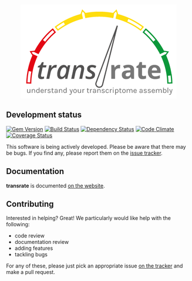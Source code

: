 <p align="center">
  <img alt="Transrate - understand your transcriptome assembly" src="https://github.com/Blahah/transrate/raw/master/docs/transrate_logo_full.png">
</p>

## Development status

[![Gem Version](https://badge.fury.io/rb/transrate.png)][gem]
[![Build Status](https://secure.travis-ci.org/Blahah/transrate.png?branch=master)][travis]
[![Dependency Status](https://gemnasium.com/Blahah/transrate.png?travis)][gemnasium]
[![Code Climate](https://codeclimate.com/github/Blahah/transrate.png)][codeclimate]
[![Coverage Status](https://coveralls.io/repos/Blahah/transrate/badge.png?branch=master)][coveralls]

[gem]: https://badge.fury.io/rb/transrate
[travis]: https://travis-ci.org/Blahah/transrate
[gemnasium]: https://gemnasium.com/Blahah/transrate
[codeclimate]: https://codeclimate.com/github/Blahah/transrate
[coveralls]: https://coveralls.io/r/Blahah/transrate

This software is being actively developed. Please be aware that there may be bugs. If you find any, please report them on the [issue tracker](https://github.com/Blahah/transrate/issues).

## Documentation

**transrate** is documented [on the website](http://hibberdlab.com/transrate).

## Contributing

Interested in helping? Great! We particularly would like help with the following:

- code review
- documentation review
- adding features
- tackling bugs

For any of these, please just pick an appropriate issue [on the tracker](https://github.com/Blahah/transrate/issues) and make a pull request.
